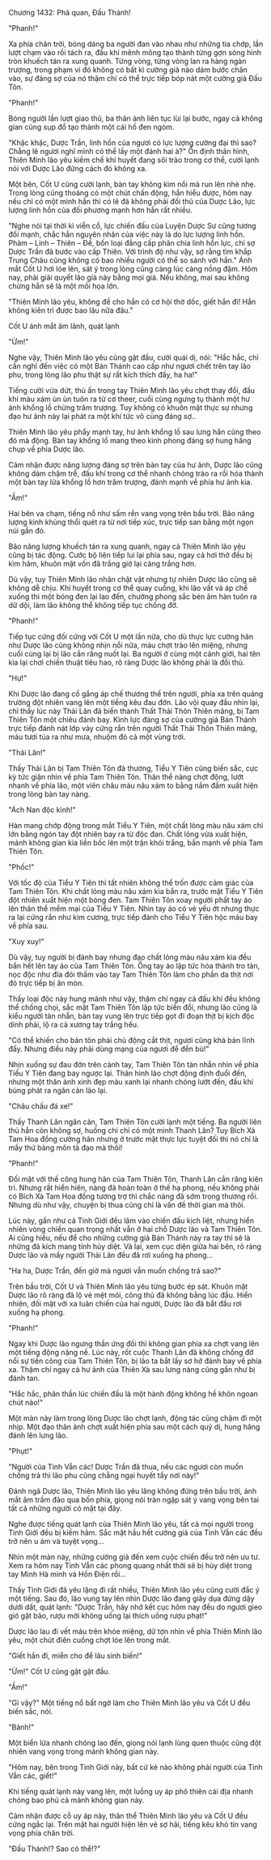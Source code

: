 




Chương 1432: Phá quan, Đấu Thánh!


"Phanh!"

Xa phía chân trời, bóng dáng ba người đan vào nhau như những tia chớp, lần lượt chạm vào rồi tách ra, đấu khí mênh mông tạo thành từng gợn sóng hình tròn khuếch tán ra xung quanh. Từng vòng, từng vòng lan ra hàng ngàn trượng, trong phạm vi đó không có bất kì cường giả nào dám bước chân vào, sự đáng sợ của nó thậm chí có thể trực tiếp bóp nát một cường giả Đấu Tôn.

"Phanh!"

Bóng người lần lượt giao thủ, ba thân ảnh liên tục lùi lại bước, ngay cả không gian cũng sụp đổ tạo thành một cái hố đen ngòm.

"Khặc khặc, Dược Trần, linh hồn của ngươi có lực lượng cường đại thì sao? Chẳng lẽ ngươi nghĩ mình có thể lấy một đánh hai à?" Ổn định thân hình, Thiên Minh lão yêu kiềm chế khí huyết đang sôi trào trong cơ thể, cười lạnh nói với Dược Lão đứng cách đó không xa.

Một bên, Cốt U cũng cười lạnh, bàn tay không kìm nổi mà run lên nhè nhẹ. Trong lòng cũng thoáng có một chút chấn động, hắn hiểu được, hôm nay nếu chỉ có một mình hắn thì có lẽ đã không phải đối thủ của Dược Lão, lực lượng linh hồn của đối phương mạnh hơn hắn rất nhiều.

"Nghe nói tại thời kì viễn cổ, lực chiến đấu của Luyện Dược Sư cũng tương đối mạnh, chắc hẳn nguyên nhân của việc này là do lực lượng linh hồn. Phàm – Linh – Thiên – Đế, bốn loại đẳng cấp phân chia linh hồn lực, chỉ sợ Dược Trần đã bước vào cấp Thiên. Với trình độ như vậy, sợ rằng tìm khắp Trung Châu cũng không có bao nhiều người có thể so sánh với hắn." Ánh mắt Cốt U hơi lóe lên, sát ý trong lòng cũng càng lúc càng nồng đậm. Hôm nay, phải giải quyết lão già này bằng mọi giá. Nếu không, mai sau không chừng hắn sẽ là một mối họa lớn.

"Thiên Minh lão yêu, không để cho hắn có cơ hội thờ dốc, giết hắn đi! Hắn không kiên trì được bao lâu nữa đâu."

Cốt U ánh mắt âm lãnh, quát lạnh

"Ừm!"

Nghe vậy, Thiên Minh lão yêu cũng gật đầu, cười quái dị, nói: "Hắc hắc, chỉ cần nghĩ đến việc có một Bán Thánh cao cấp như ngươi chết trên tay lão phu, trong lòng lão phu thật sự rất kích thích đấy, ha ha!"

Tiếng cười vừa dứt, thủ ấn trong tay Thiên Minh lão yêu chợt thay đổi, đấu khí màu xám ùn ùn tuôn ra từ cơ theer, cuối cùng ngưng tụ thành một hư ảnh khổng lồ chừng trăm trượng. Tuy không có khuôn mặt thực sự nhưng đạo hư ảnh này lại phát ra một khí tức vô cùng đáng sợ..

Thiên Minh lão yêu phẩy mạnh tay, hư ảnh khổng lồ sau lưng hắn cũng theo đó mà động. Bàn tay khổng lồ mang theo kình phong đáng sợ hung hăng chụp về phía Dược lão.

Cảm nhận được năng lượng đáng sợ trên bàn tay của hư ảnh, Dược lão cũng không dám chậm trễ, đấu khí trong cơ thể nhanh chóng trào ra rồi hóa thành một bàn tay lửa khổng lồ hơn trăm trượng, đánh mạnh về phía hư ảnh kia.

"Ầm!"

Hai bên va chạm, tiếng nổ như sấm rền vang vọng trên bầu trời. Bão năng lượng kinh khủng thổi quét ra từ nơi tiếp xúc, trực tiếp san bằng một ngọn núi gần đó.

Bão năng lượng khuếch tán ra xung quanh, ngay cả Thiên Minh lão yêu cũng bị tác động. Cước bộ liên tiếp lui lại phía sau, ngay cả hơi thở đều bị kìm hãm, khuôn mặt vốn đã trắng giờ lại càng trắng hơn.

Dù vậy, tuy Thiên Minh lão nhân chật vật nhưng tự nhiên Dược lão cũng sẽ không dễ chịu. Khí huyết trong cơ thể quay cuồng, khi lão vất vả áp chế xuống thì một bóng đen lại lao đến, chưởng phong sắc bén âm hàn tuôn ra dữ dội, làm lão không thể không tiếp tục chống đỡ.

"Phanh!"

Tiếp tục cứng đối cứng với Cốt U một lần nữa, cho dù thực lực cường hãn như Dược lão cũng không nhịn nổi nữa, máu chợt trào lên miệng, nhưng cuối cùng lại bị lão cắn răng nuốt lại. Ba người ở cùng một cảnh giới, hai tên kia lại chơi chiến thuật tiêu hao, rõ ràng Dược lão không phải là đối thủ.

"Hự!"

Khi Dược lão đang cố gắng áp chế thương thế trên người, phía xa trên quảng trường đột nhiên vang lên một tiếng kêu đau đớn. Lão vội quay đầu nhìn lại, chỉ thấy lúc này Thải Lân đã biến thành Thất Thải Thôn Thiên mãng, bị Tam Thiên Tôn một chiêu đánh bay. Kình lực đáng sợ của cường giả Bán Thánh trực tiếp đánh nát lớp vảy cứng rắn trên người Thất Thải Thôn Thiên mãng, máu tươi túa ra như mưa, nhuộm đỏ cả một vùng trời.

"Thải Lân!"

Thấy Thải Lân bị Tam Thiên Tôn đả thương, Tiểu Y Tiên cũng biến sắc, cực kỳ tức giận nhìn về phía Tam Thiên Tôn. Thân thể nàng chợt động, lướt nhanh về phía lão, một viên châu màu nâu xám to bằng nắm đấm xuất hiện trong lòng bàn tay nàng.

"Ách Nan độc kình!"

Hàn mang chớp động trong mắt Tiểu Y Tiên, một chất lỏng màu nâu xám chỉ lớn bằng ngón tay đột nhiên bay ra từ độc đan. Chất lỏng vừa xuất hiện, mảnh không gian kia liền bốc lên một trận khói trắng, bắn mạnh về phía Tam Thiên Tôn.

"Phốc!"

Với tốc độ của Tiểu Y Tiên thì tất nhiên không thể trốn được cảm giác của Tam Thiên Tôn. Khi chất lỏng màu nâu xám kia bắn ra, trước mặt Tiểu Y Tiên đột nhiên xuất hiện một bóng đen. Tam Thiên Tôn xoay người phất tay áo lên thân thể mềm mại của Tiểu Y Tiên. Nhìn tay áo có vẻ yếu ớt nhưng thực ra lại cứng rắn như kim cương, trực tiếp đánh cho Tiểu Y Tiên hộc máu bay về phía sau.

"Xuy xuy!"

Dù vậy, tuy người bị đánh bay nhưng đạo chất lỏng màu nâu xám kia đều bắn hết lên tay áo của Tam Thiên Tôn. Ống tay áo lập tức hóa thành tro tàn, nọc độc như đỉa đói thấm vào tay Tam Thiên Tôn làm cho phần da thịt nơi đó trực tiếp bị ăn mòn.

Thấy loại độc này hung mãnh như vậy, thậm chí ngay cả đấu khí đều không thể chống chọi, sắc mặt Tam Thiên Tôn lập tức biển đổi, nhưng lão cũng là kiểu người tàn nhẫn, bàn tay vung lên trực tiếp gọt đi đoạn thịt bị kịch độc dính phải, lộ ra cả xương tay trắng hếu.

"Có thể khiến cho bản tôn phải chủ động cắt thịt, ngươi cũng khá bản lĩnh đấy. Nhưng điều này phải dùng mạng của ngươi để đền bù!"

Nhịn xuống sự đau đớn trên cánh tay, Tam Thiên Tôn tàn nhẫn nhìn về phía Tiểu Y Tiên đang bay ngược lại. Thân hình lão chợt động định đuổi đến, nhưng một thân ảnh xinh đẹp màu xanh lại nhanh chóng lướt đến, đấu khí bùng phát ra ngăn cản lão lại.

"Châu chấu đá xe!"

Thấy Thanh Lân ngăn cản, Tam Thiên Tôn cười lạnh một tiếng. Ba người liên thủ hắn còn không sợ, huống chi chỉ có một mình Thanh Lân? Tuy Bích Xà Tam Hoa đồng cường hãn nhưng ở trước mặt thực lực tuyệt đối thì nó chỉ là mấy thứ bàng môn tả đạo mà thôi!

"Phanh!"

Đối mặt với thế công hung hãn của Tam Thiên Tôn, Thanh Lân cắn răng kiên trì. Nhưng rất hiển hiên, nàng đã hoàn toàn ở thế hạ phong, nếu không phải có Bích Xà Tam Hoa đồng tương trợ thì chắc nàng đã sớm trọng thương rồi. Nhưng dù như vậy, chuyện bị thua cũng chỉ là vấn đề thời gian mà thôi.

Lúc này, gần như cả Tinh Giới đều lâm vào chiến đấu kịch liệt, nhưng hiển nhiên vòng chiến quan trọng nhất vẫn ở hai chỗ Dược lão và Tam Thiên Tôn. Ai cũng hiểu, nếu để cho những cường giả Bán Thánh này ra tay thì sẽ là những đả kích mang tính hủy diệt. Vả lại, xem cục diện giữa hai bên, rõ ràng Dược lão và mấy người Thải Lân đều đã rơi xuống hạ phong…

"Ha ha, Dược Trần, đến giờ mà ngươi vẫn muốn chống trả sao?"

Trên bầu trời, Cốt U và Thiên Minh lão yêu từng bước ép sát. Khuôn mặt Dược lão rõ ràng đã lộ vẻ mệt mỏi, công thủ đã không bằng lúc đầu. Hiển nhiên, đối mặt với xa luân chiến của hai người, Dược lão đã bắt đầu rơi xuống hạ phong.

"Phanh!"

Ngay khi Dược lão ngưng thần ứng đối thì không gian phía xa chợt vang lên một tiếng động nặng nề. Lúc này, rốt cuộc Thanh Lân đã không chống đỡ nổi sự tiến công của Tam Thiên Tôn, bị lão ta bắt lấy sơ hở đánh bay về phía xa. Thậm chí ngay cả hư ảnh của Thiên Xà sau lưng nàng cũng gần như bị đánh tan.

"Hắc hắc, phân thần lúc chiến đấu là một hành động không hề khôn ngoan chút nào!"

Một màn này làm trong lòng Dược lão chợt lạnh, động tác cũng chậm đi một nhịp. Một đạo thân ảnh chợt xuất hiện phía sau một cách quỷ dị, hung hăng đánh lên lưng lão.

"Phụt!"

"Người của Tinh Vẫn các! Dược Trần đã thua, nếu các ngươi còn muốn chống trả thì lão phu cũng chẳng ngại huyết tẩy nơi này!"

Đánh ngã Dược lão, Thiên Minh lão yêu lăng không đứng trên bầu trời, ánh mắt âm trầm đảo qua bốn phía, giọng nói tràn ngập sát ý vang vọng bên tai tất cả những người có mặt tại đây.

Nghe được tiếng quát lạnh của Thiên Minh lão yêu, tất cả mọi người trong Tinh Giới đều bị kiềm hãm. Sắc mặt hầu hết cường giả của Tinh Vẫn các đều trở nên u ám và tuyệt vọng…

Nhìn một màn này, những cường giả đến xem cuộc chiến đều trở nên ưu tư. Xem ra hôm nay Tinh Vẫn các phong quang nhất thời sẽ bị hủy diệt trong tay Minh Hà minh và Hồn Điện rồi…

Thấy Tinh Giới đã yêu lặng đi rất nhiều, Thiên Minh lão yêu cũng cười đắc ý một tiếng. Sau đó, lão vung tay lên nhìn Dược lão đang giãy dụa đứng dậy dưới dất, quát lạnh: "Dược Trần, hãy nhớ kết cục hôm nay đều do ngươi gieo gió gặt bão, rượu mời không uống lại thích uống rượu phạt!"

Dược lão lau đi vết máu trên khóe miệng, dữ tợn nhìn về phía Thiên Minh lão yêu, một chút điên cuồng chợt lóe lên trong mắt.

"Giết hắn đi, miễn cho để lâu sinh biến!"

"Ừm!" Cốt U cũng gật gật đầu.

"Ầm!"

"Gì vậy?" Một tiếng nổ bất ngờ làm cho Thiên Minh lão yêu và Cốt U đều biến sắc, nói.

"Bành!"

Một biển lửa nhanh chóng lao đến, giọng nói lạnh lùng quen thuộc cũng đột nhiên vang vọng trong mảnh không gian này.

"Hôm nay, bên trong Tinh Giới này, bất cứ kẻ nào không phải người của Tinh Vẫn các, giết!"

Khi tiếng quát lạnh này vang lên, một luồng uy áp phô thiên cái địa nhanh chóng bao phủ cả mảnh không gian này.

Cảm nhận được cỗ uy áp này, thân thể Thiên Minh lão yêu và Cốt U đều cứng ngắc lại. Trên mặt hai người hiện lên vẻ sợ hãi, tiếng kêu khó tin vang vọng phía chân trời.

"Đấu Thánh!? Sao có thể!?"




